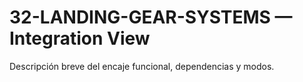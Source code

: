 # 32-LANDING-GEAR-SYSTEMS — Integration View
Descripción breve del encaje funcional, dependencias y modos.
